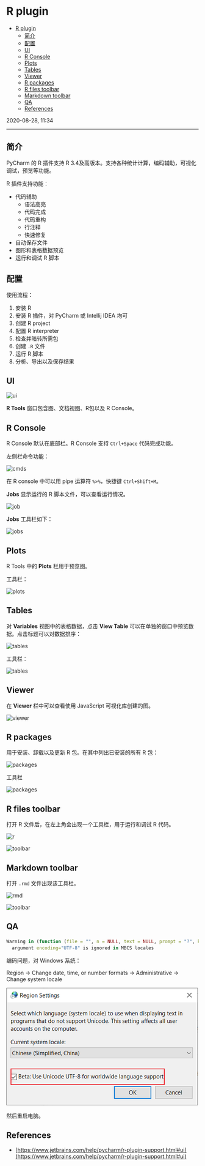 # R plugin

- [R plugin](#r-plugin)
  - [简介](#简介)
  - [配置](#配置)
  - [UI](#ui)
  - [R Console](#r-console)
  - [Plots](#plots)
  - [Tables](#tables)
  - [Viewer](#viewer)
  - [R packages](#r-packages)
  - [R files toolbar](#r-files-toolbar)
  - [Markdown toolbar](#markdown-toolbar)
  - [QA](#qa)
  - [References](#references)

2020-08-28, 11:34
***

## 简介

PyCharm 的 R 插件支持 R 3.4及高版本。支持各种统计计算，编码辅助，可视化调试，预览等功能。

R 插件支持功能：

- 代码辅助
  - 语法高亮
  - 代码完成
  - 代码重构
  - 行注释
  - 快速修复
- 自动保存文件
- 图形和表格数据预览
- 运行和调试 R 脚本

## 配置

使用流程：

1. 安装 R
2. 安装 R 插件，对 PyCharm 或 Intellij IDEA 均可
3. 创建 R project
4. 配置 R interpreter
5. 检查并暗转所需包
6. 创建 `.R` 文件
7. 运行 R 脚本
8. 分析、导出以及保存结果

## UI

![ui](images/2020-08-28-11-35-35.png)

**R Tools** 窗口包含图、文档视图、R包以及 R Console。

## R Console

R Console 默认在底部栏。R Console 支持 `Ctrl+Space` 代码完成功能。

左侧栏命令功能：

![cmds](images/2020-08-28-11-40-42.png)

在 R console 中可以用 pipe 运算符 `%>%`，快捷键 `Ctrl+Shift+M`。

**Jobs** 显示运行的 R 脚本文件，可以查看运行情况。

![job](images/2020-08-28-11-43-36.png)

**Jobs** 工具栏如下：

![jobs](images/2020-08-28-11-44-00.png)

## Plots

R Tools 中的 **Plots** 栏用于预览图。

工具栏：

![plots](images/2020-08-28-11-45-43.png)

## Tables

对 **Variables** 视图中的表格数据，点击 **View Table** 可以在单独的窗口中预览数据。点击标题可以对数据排序：

![tables](images/2020-08-28-11-46-48.png)

工具栏：

![tables](images/2020-08-28-11-47-06.png)

## Viewer

在 **Viewer** 栏中可以查看使用 JavaScript 可视化库创建的图。

![viewer](images/2020-08-28-11-47-53.png)

## R packages

用于安装、卸载以及更新 R 包。在其中列出已安装的所有 R 包：

![packages](images/2020-08-28-11-48-36.png)

工具栏

![packages](images/2020-08-28-11-48-58.png)

## R files toolbar

打开 R 文件后，在左上角会出现一个工具栏，用于运行和调试 R 代码。

![r](images/2020-08-28-11-49-35.png)

![toolbar](images/2020-08-28-11-50-01.png)

## Markdown toolbar

打开 `.rmd` 文件出现该工具栏。

![rmd](images/2020-08-28-11-50-26.png)

![toolbar](images/2020-08-28-11-50-59.png)

## QA

```r
Warning in (function (file = "", n = NULL, text = NULL, prompt = "?", keep.source = getOption("keep.source"),  :
  argument encoding="UTF-8" is ignored in MBCS locales
```

编码问题，对 Windows 系统：

Region -> Change date, time, or number formats -> Administrative -> Change system locale

![](images/2023-03-21-17-42-27.png)

然后重启电脑。

## References

- [https://www.jetbrains.com/help/pycharm/r-plugin-support.html#ui](https://www.jetbrains.com/help/pycharm/r-plugin-support.html#ui)
